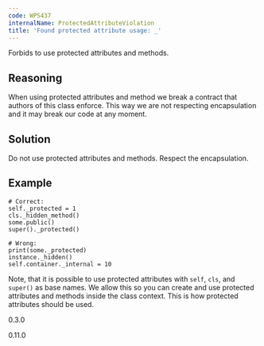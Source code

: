 ```yaml
---
code: WPS437
internalName: ProtectedAttributeViolation
title: 'Found protected attribute usage: _'
---
```


Forbids to use protected attributes and methods.

## Reasoning
When using protected attributes and method we break a contract that
authors of this class enforce. This way we are not respecting
encapsulation and it may break our code at any moment.

## Solution
Do not use protected attributes and methods. Respect the
encapsulation.

## Example

    # Correct:
    self._protected = 1
    cls._hidden_method()
    some.public()
    super()._protected()
    
    # Wrong:
    print(some._protected)
    instance._hidden()
    self.container._internal = 10

Note, that it is possible to use protected attributes with `self`,
`cls`, and `super()` as base names. We allow this so you can create and
use protected attributes and methods inside the class context. This is
how protected attributes should be used.

<div class="versionadded">

0.3.0

</div>

<div class="versionchanged">

0.11.0

</div>